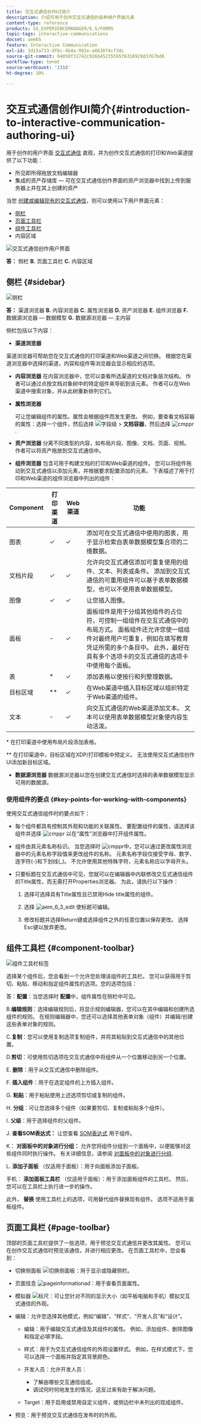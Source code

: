 ```yaml
---
title: 交互式通信创作UI简介
description: 介绍可用于创作交互式通信的各种用户界面元素
content-type: reference
products: SG_EXPERIENCEMANAGER/6.5/FORMS
topic-tags: interactive-communications
docset: aem65
feature: Interactive Communication
exl-id: 3d15a723-df6c-4b4a-992e-a6636f4cf3dc
source-git-commit: 04050f31742c926b45235595f6318929d3767bd8
workflow-type: tm+mt
source-wordcount: '1318'
ht-degree: 10%

---
```


# 交互式通信创作UI简介{#introduction-to-interactive-communication-authoring-ui}

用于创作的用户界面 [交互式通信](/help/forms/using/interactive-communications-overview.md) 直观，并为创作交互式通信的打印和Web渠道提供了以下功能：

* 所见即所得拖放文档编辑器
* 集成的资产存储库 — 可在交互式通信创作界面的资产浏览器中找到上传到服务器上并在其上创建的资产

当您 [创建或编辑现有的交互式通信](../../forms/using/create-interactive-communication.md)，则可以使用以下用户界面元素：

* [侧栏](#sidebar)
* [页面工具栏](#page-toolbar)
* [组件工具栏](#component-toolbar)
* 内容区域

![交互式通信创作用户界面](assets/form-editor.png)

**答：** 侧栏 **B.** 页面工具栏 **C.** 内容区域

## 侧栏 {#sidebar}

![侧栏](assets/sidebar-comps-2.png)

**答：** 渠道浏览器 **B.** 内容浏览器 **C.** 属性浏览器 **D.** 资产浏览器 **E.** 组件浏览器 **F.** 数据源浏览器 — 数据模型 **G.** 数据源浏览器 — 主内容

<!-- Click to enlarge

![sidebar-comps-3](assets/sidebar-comps-3.png)-->

侧栏包括以下内容：

* **渠道浏览器**

渠道浏览器可帮助您在交互式通信的打印渠道和Web渠道之间切换。 根据您在渠道浏览器中选择的渠道，内容和组件等浏览器会显示相应的选项。

* **内容浏览器**
在内容浏览器中，您可以查看所选渠道的文档对象层次结构。 作者可以通过点按文档对象树中的特定组件来导航到该元素。 作者可以在Web渠道中搜索对象，并从此树重新排列它们。

* **属性浏览器**

  可让您编辑组件的属性。属性会根据组件而发生更改。 例如，要查看文档容器的属性：选择一个组件，然后选择 ![字段级](assets/field-level.png) > **文档容器**，然后选择 ![cmppr](assets/cmppr.png).

* **资产浏览器**
分离不同类型的内容，如布局片段、图像、文档、页面、视频。 作者可以将资产拖放到交互式通信中。

* **组件浏览器**
包含可用于构建文档的打印和Web渠道的组件。 您可以将组件拖动到交互式通信以添加元素，并根据要求配置添加的元素。 下表描述了用于打印和Web渠道的组件浏览器中列出的组件：

| **Component** | **打印渠道** | **Web渠道** | **功能** |
|---|---|---|---|
| 图表 | ✓ | ✓ | 添加可在交互式通信中使用的图表，用于显示检索自表单数据模型集合项的二维数据。 |
| 文档片段 | ✓ | ✓ | 允许向交互式通信添加可重复使用的组件、文本、列表或条件。 添加到交互式通信的可重用组件可以基于表单数据模型，也可以不使用表单数据模型。 |
| 图像 | ✓ | ✓ | 让您插入图像。 |
| 面板 | - | ✓ | 面板组件是用于分组其他组件的占位符，可控制一组组件在交互式通信中的布局方式。 面板组件还允许您使一组组件对最终用户可重复，例如在填写教育凭证所需的多个条目中。 此外，最好在具有多个选项卡的交互式通信的选项卡中使用每个面板。 |
| 表 | &#42; | ✓ | 添加表格以便按行和列整理数据。 |
| 目标区域 | &#42;&#42; | ✓ | 在Web渠道中插入目标区域以组织特定于Web渠道的组件。 |
| 文本 | - | ✓ | 向交互式通信的Web渠道添加文本。 文本可以使用表单数据模型对象使内容生动活泼。 |

&#42; 在打印渠道中使用布局片段添加表格。

&#42;&#42; 在打印渠道中，目标区域在XDP/打印模板中预定义。 无法使用交互式通信创作UI添加新目标区域。

* **数据源浏览器**
数据源浏览器以您在创建交互式通信时选择的表单数据模型显示可用的数据源。

### 使用组件的要点 {#key-points-for-working-with-components}

使用交互式通信组件时的要点如下：

* 每个组件都具有控制其外观和功能的关联属性。 要配置组件的属性，请选择该组件并选择 ![cmppr](assets/cmppr.png) 以在“属性”浏览器中打开组件属性。
* 组件由其元素名称标识。 当您选择时 ![cmppr](assets/cmppr.png)中，您可以通过更改属性浏览器中的元素名称字段值来更改组件的名称。 元素名称字段仅接受字母、数字、连字符(-)和下划线(_)。 不允许使用其他特殊字符，元素名称应以字母开头。
* 只要标题在交互式通信中可见，您就可以在编辑器中内联修改交互式通信组件的Title属性，而无需打开Properties浏览器。 为此，请执行以下操作：

   1. 选择可选择具有Title属性且已禁用Hide title属性的组件。
   1. 选择 ![aem_6_3_edit](assets/aem_6_3_edit.png) 使标题可编辑。

   1. 修改标题并选择Return键或选择组件之外的任意位置以保存更改。 选择Esc键以放弃更改。

## 组件工具栏 {#component-toolbar}

![组件工具栏标签](do-not-localize/component_toolbar_labels_new.png)

选择某个组件后，您会看到一个允许您处理该组件的工具栏。 您可以获得用于剪切、粘贴、移动和指定组件属性的选项。您的选项包括：

答：**配置**：当您选择时 **配置**&#x200B;中，组件属性在侧栏中可见。

B.**编辑规则**：选择编辑规则后，将显示规则编辑器，您可以在其中编辑和创建所选组件的规则。 在规则编辑器中，您还可以选择其他表单对象（组件）并编辑/创建这些表单对象的规则。

C.**复制**：您可以使用复制选项复制组件，并将其粘贴到交互式通信中的其他位置。

D.**剪切**：可使用剪切选项在交互式通信中将组件从一个位置移动到另一个位置。

E. **删除**：用于从交互式通信中删除组件。

F. **插入组件**：用于在选定组件的上方插入组件。

G. **粘贴**：用于粘贴使用上述选项剪切或复制的组件。

H. **分组**：可让您选择多个组件（如果要剪切、复制或粘贴多个组件）。

I. **父级**：用于选择组件的父组件。

J. **查看SOM表达式：** 让您查看 [SOM表达式](../../forms/using/using-som-expressions-adaptive-forms.md) 用于组件。

K： **对面板中的对象进行分组：** 允许您将组件分组到一个面板中，以便能够对这些组件同时执行操作。 有关详细信息，请参阅 [对面板中的对象进行分组](create-interactive-communication.md#groupobjectspanel).

L. **添加子面板** （仅适用于面板）：用于向面板添加子面板。

手机： **添加面板工具栏** （仅适用于面板）：用于添加面板组件的工具栏。 然后，您可以在工具栏上执行进一步的操作。

此外， **替换** 使用工具栏上的选项，可用替代组件替换现有组件。 选项不适用于面板组件。

## 页面工具栏 {#page-toolbar}

顶部的页面工具栏提供了一些选项，用于预览交互式通信并更改其属性。 您可以在创作交互式通信时预览该通信，并进行相应更改。 在页面工具栏中，您会看到：

* 切换侧面板 ![切换侧面板](assets/toggle-side-panel.png)：用于显示或隐藏侧栏。
* 页面信息 ![pageinformationad](assets/pageinformationad.png)：用于查看页面属性。
* 模拟器 ![标尺](assets/ruler.png)：可让您针对不同的显示大小（如平板电脑和手机）模拟交互式通信的外观。
* 编辑：允许您选择其他模式，例如“编辑”、“样式”、“开发人员”和“设计”。

   * 编辑：用于编辑交互式通信及其组件的属性。 例如，添加组件、删除图像和指定必填字段。
   * 样式：用于为交互式通信组件的外观设置样式。 例如，在样式模式下，您可以选择一个面板并指定其背景颜色。
   * 开发人员：允许开发人员：

      * 了解由哪些交互通信组成。
      * 调试何时何地发生的情况，这反过来有助于解决问题。

   * Target：用于启用或禁用自定义组件，或侧边栏中未列出的现成组件。

* 预览：用于预览交互式通信在发布时的外观。
